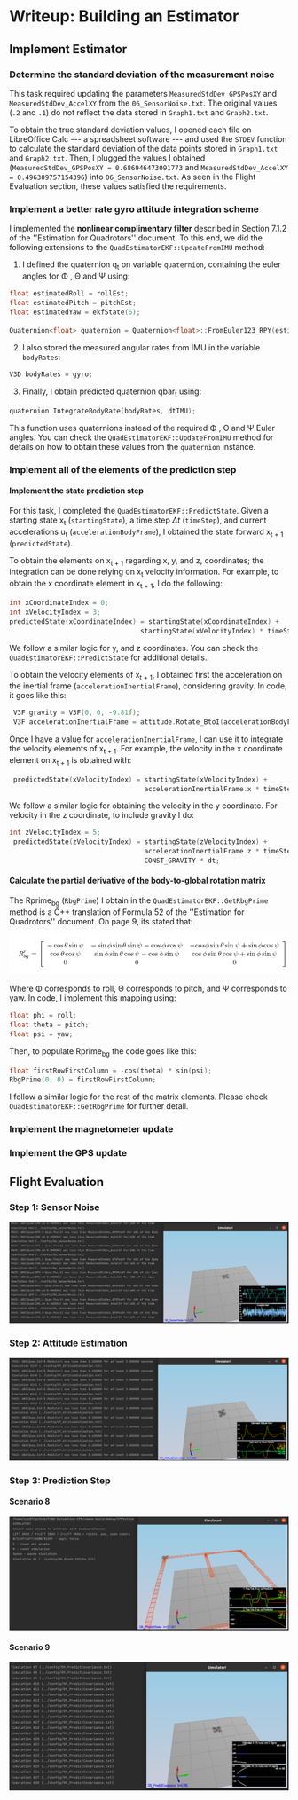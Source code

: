 # Writeup: Building an Estimator

## Implement Estimator

### Determine the standard deviation of the measurement noise

This task required updating the parameters `MeasuredStdDev_GPSPosXY`
and `MeasuredStdDev_AccelXY` from the `06_SensorNoise.txt`.
The original values (`.2` and `.1`) do not reflect the data stored
in `Graph1.txt` and `Graph2.txt`.

To obtain the true standard deviation values, I opened each file on
LibreOffice Calc --- a spreadsheet software --- and used the `STDEV` function
to calculate the standard deviation of the data points stored
in `Graph1.txt` and `Graph2.txt`.
Then, I plugged the values I obtained (`MeasuredStdDev_GPSPosXY = 0.686946473091773` and 
`MeasuredStdDev_AccelXY = 0.496309757154396`) into `06_SensorNoise.txt`.
As seen in the Flight Evaluation section, these values satisfied the requirements.

### Implement a better rate gyro attitude integration scheme

I implemented the **nonlinear complimentary filter** described in Section 
7.1.2 of the ''Estimation for Quadrotors'' document.
To this end, we did the following extensions to the `QuadEstimatorEKF::UpdateFromIMU`
method:

1. I defined the quaternion q<sub>t</sub> on variable `quaternion`, containing the euler angles for
   &Phi; , &Theta; and &Psi; using:

```c++
float estimatedRoll = rollEst;
float estimatedPitch = pitchEst;
float estimatedYaw = ekfState(6);

Quaternion<float> quaternion = Quaternion<float>::FromEuler123_RPY(estimatedRoll, estimatedPitch, estimatedYaw);
```

2. I also stored the measured angular rates from IMU in the variable 
`bodyRates`:

```c++
V3D bodyRates = gyro;
```
3. Finally, I obtain predicted quaternion qbar<sub>t</sub> using:

```c++
quaternion.IntegrateBodyRate(bodyRates, dtIMU);
```

This function uses quaternions instead of the required &Phi; , &Theta; and &Psi; Euler angles. 
You can check the `QuadEstimatorEKF::UpdateFromIMU` method for details on how to obtain
these values from the `quaternion` instance.

### Implement all of the elements of the prediction step

#### Implement the state prediction step
For this task, I completed the `QuadEstimatorEKF::PredictState`.
Given a starting state x<sub>t</sub> (`startingState`), a time step $\Delta t$
(`timeStep`), and current accelerations u<sub>t</sub> (`accelerationBodyFrame`), I obtained the state
forward x<sub>t + 1</sub> (`predictedState`).

To obtain the elements on x<sub>t + 1</sub> regarding x, y, and z, coordinates;
the integration can be done relying on x<sub>t</sub> velocity
information. 
For example, to obtain the x coordinate element in x<sub>t + 1</sub>, I do the following:

```c++
int xCoordinateIndex = 0;
int xVelocityIndex = 3;
predictedState(xCoordinateIndex) = startingState(xCoordinateIndex) +
                                 startingState(xVelocityIndex) * timeStep;
```
We follow a similar logic for y, and z coordinates. You can check the
`QuadEstimatorEKF::PredictState` for additional details.

To obtain the velocity elements of x<sub>t + 1</sub>, I obtained first the acceleration
on the inertial frame (`accelerationInertialFrame`), considering gravity. 
In code, it goes like this:

```c++
 V3F gravity = V3F(0, 0, -9.81f);
 V3F accelerationInertialFrame = attitude.Rotate_BtoI(accelerationBodyFrame) + gravity;
```

Once I have a value for `accelerationInertialFrame`, I can use it to integrate the velocity
elements of x<sub>t + 1</sub>.
For example, the velocity in the x coordinate element on x<sub>t + 1</sub>
is obtained with:

```c++
 predictedState(xVelocityIndex) = startingState(xVelocityIndex) +
                                  accelerationInertialFrame.x * timeStep;
```

We follow a similar logic for obtaining the velocity in the y coordinate.
For velocity in the z coordinate, to include gravity I do:

```c++
int zVelocityIndex = 5;
 predictedState(zVelocityIndex) = startingState(zVelocityIndex) +
                                  accelerationInertialFrame.z * timeStep -
                                  CONST_GRAVITY * dt;
```

#### Calculate the partial derivative of the body-to-global rotation matrix
The Rprime<sub>bg</sub> (`RbgPrime`) I obtain in the `QuadEstimatorEKF::GetRbgPrime` 
method is a
C++ translation of Formula 52 of the ''Estimation for Quadrotors'' document.
On page 9, its stated that:

![img.png](img/rbg_prime.png)

Where &Phi; corresponds to roll, &Theta; corresponds to pitch,
and &Psi; corresponds to yaw.
In code, I implement this mapping using:

```c++
float phi = roll;
float theta = pitch;
float psi = yaw;
```

Then, to populate Rprime<sub>bg</sub> the code goes like this:

```c++
float firstRowFirstColumn = -cos(theta) * sin(psi);
RbgPrime(0, 0) = firstRowFirstColumn;
```
I follow a similar logic for the rest of the matrix elements.
Please check `QuadEstimatorEKF::GetRbgPrime` for further detail.


### Implement the magnetometer update

### Implement the GPS update



## Flight Evaluation

### Step 1: Sensor Noise

![img.png](img/step_1.png)

### Step 2: Attitude Estimation

![img.png](img/step_2.png)

### Step 3: Prediction Step

#### Scenario 8

![img.png](img/step_3_scenario_8.png)

#### Scenario 9
![img.png](img/step_3_scenario_9.png)
